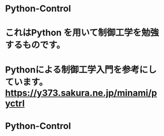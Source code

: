 # Python-Control
# これはPython を用いて制御工学を勉強するものです。
# Pythonによる制御工学入門を参考にしています。 https://y373.sakura.ne.jp/minami/pyctrl
# Python-Control
